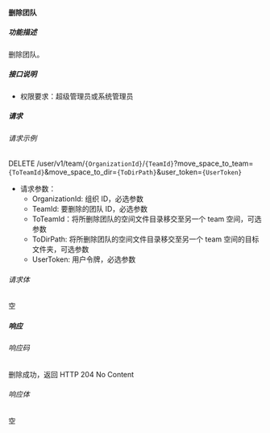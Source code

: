 #### 删除团队

##### 功能描述

删除团队。

##### 接口说明

- 权限要求：超级管理员或系统管理员
##### 请求

###### 请求示例
DELETE /user/v1/team/`{OrganizationId}`/`{TeamId}`?move_space_to_team=`{ToTeamId}`&move_space_to_dir=`{ToDirPath}`&user_token=`{UserToken}`

- 请求参数：
  - OrganizationId: 组织 ID，必选参数
  - TeamId: 要删除的团队 ID，必选参数
  - ToTeamId：将所删除团队的空间文件目录移交至另一个 team 空间，可选参数
  - ToDirPath: 将所删除团队的空间文件目录移交至另一个 team 空间的目标文件夹，可选参数
  - UserToken: 用户令牌，必选参数
###### 请求体

空
##### 响应

###### 响应码

删除成功，返回 HTTP 204 No Content

###### 响应体
空
